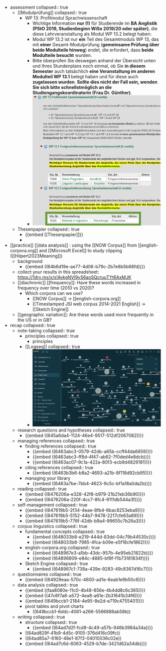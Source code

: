 - assessment
  collapsed:: true
	- [[Modulprüfung]]
	  collapsed:: true
		- WP 13: Profilmodul Sprachwissenschaft
			- Wichtige Information **nur (!)** für Studierende im **BA Anglistik (PStO 2019, Studienbeginn WiSe 2019/20 oder später)**, die diese Lehrveranstaltung als Modul WP 13.2 belegt haben:
			- Modul WP 13.2 ist nur **ein** Teil des Gesamtmoduls WP 13, das mit **einer** Gesamt-Modulprüfung (**gemeinsame Prüfung über beide Modulteile hinweg**) endet, die erfordert, dass **beide Modulteile besucht** wurden.
			- Bitte überprüfen Sie deswegen anhand der Übersicht unten und Ihres Stundenplans noch einmal, ob Sie **in diesem Semester** auch tatsächlich **eine Veranstaltung im anderen Modulteil WP 13.1** belegt haben und für diese auch **zugelassen wurden**. **Sollte dies nicht der Fall sein, wenden Sie sich bitte schnellstmöglich an die Studiengangskoordinatorin (Frau Dr. Günther)**.
			- ![wp13.png](../assets/wp13_1689671821812_0.png)
	- Thesenpapier
	  collapsed:: true
		- {{embed [[Thesenpapier]]}}
		-
- [[practice]] [[data analysis]] : using the [[NOW Corpus]] from [[english-corpora.org]] and [[Microsoft Excel]] to study clipping ([[Hilpert2023Meaning]])
	- background
		- {{embed ((64b6d19e-ae77-4d06-b79c-2b7e8b5b88fd))}}
	- collect your results in this spreadsheet: https://1drv.ms/x/s!AvkgNVl9yS6aoSQcruuTYt6AxMJK
	- [[diachronic]] [[frequency]]: Have these words increased in frequency over time (2010 vs 2020)?
		- Which corpora can we use?
			- [[NOW Corpus]] → [[english-corpora.org]]
			- [[Timestamped JSI web corpus 2014-2021 English]] → [[Sketch Engine]]
	- [[geographic variation]]: Are these words used more frequently in the US or in GB?
- recap
  collapsed:: true
	- note-taking
	  collapsed:: true
		- principles
		  collapsed:: true
			- principles
		- [[Logseq]]
		  collapsed:: true
			- ![image.png](../assets/image_1689701095272_0.png)
	- research questions and hypotheses
	  collapsed:: true
		- {{embed ((645a6da4-1124-46e4-9517-512df2067082))}}
	- managing references
	  collapsed:: true
		- finding references
		  collapsed:: true
			- {{embed ((6463abc3-0579-42db-a65b-ccff44da6659))}}
			- {{embed ((6463abc3-ff8d-4f47-ab62-7f0ded4e8dcb))}}
			- {{embed ((6463ac07-9c1a-422a-80f3-ecb9d4829181))}}
		- citing references
		  collapsed:: true
			- {{embed ((6463b3b6-b8a2-4693-a21b-8f118d92cb95))}}
		- managing your library
			- {{embed ((6463a7be-7bb4-4623-9c5c-bf1a18a0da2b))}}
	- reading
	  collapsed:: true
		- {{embed ((6476206a-e328-42f8-b979-21b21eb36b90))}}
		- {{embed ((6476206a-220f-4cc7-8fc4-9111db544a3f))}}
	- self-management
	  collapsed:: true
		- {{embed ((647619b5-2f34-4eae-8fb4-6bac8253eba9))}}
		- {{embed ((647619b5-5152-44b7-9478-2217cfe63a89))}}
		- {{embed ((647619b5-776f-42db-b9a4-99655c7b26a3))}}
	- corpus linguistics
	  collapsed:: true
		- fundamental concepts
		  collapsed:: true
			- {{embed ((648033b8-e219-444d-83dd-04c79b44530c))}}
			- {{embed ((648033b8-7985-4fca-b09e-e5f18cfe1862))}}
		- english-corpora.org
		  collapsed:: true
			- {{embed ((648967e3-a1bb-43dc-957b-4e95eb21822b))}}
			- {{embed ((64896809-e84c-4885-bf8f-f1b73181834f))}}
		- Sketch Engine
		  collapsed:: true
			- {{embed ((648967c1-738a-439e-9283-49c8367d16c7))}}
	- questionnaires
	  collapsed:: true
		- {{embed ((64929eaa-570c-4600-ad1e-6eab1e9b50c6))}}
	- data analysis
	  collapsed:: true
		- {{embed ((faa8080e-11c0-4b48-856e-4b4dd8c6c365))}}
		- {{embed ((47c6f7a8-a572-4ea8-a61e-2b31641b34f6))}}
		- {{embed ((649bccb1-2184-4e95-8e2d-e719c4755401))}}
		- pivot tables and pivot charts
			- ((649bccb1-6ddc-4061-a266-5566888ab58b))
	- writing
	  collapsed:: true
		- structure
		  collapsed:: true
			- {{embed ((64ad7d2f-fcd8-4c49-a57b-946b3984a34a))}}
		- ((64ad829f-41b9-4d5c-9105-376d416c09fc))
		- ((64ad85a7-6160-48e1-87f3-04010036c02e))
		- {{embed ((64ad7c6d-6063-4529-b7de-3421d62a34db))}}